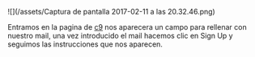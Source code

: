 ![](/assets/Captura de pantalla 2017-02-11 a las 20.32.46.png)

Entramos en la pagina de [c9](https://c9.io/) nos aparecera un campo para rellenar con nuestro mail, una vez introducido el mail hacemos clic  en Sign Up y seguimos las instrucciones que nos aparecen.

